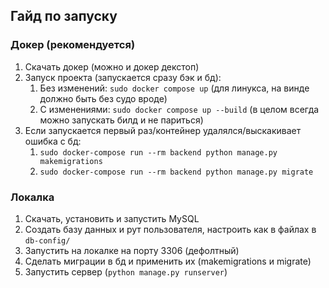 ## Гайд по запуску

### Докер (рекомендуется)
1. Скачать докер (можно и докер декстоп)
2. Запуск проекта (запускается сразу бэк и бд):
   1. Без изменений: `sudo docker compose up` (для линукса, на винде должно быть без судо вроде)
   2. С изменениями: `sudo docker compose up --build` (в целом всегда можно запускать билд и не париться)
3. Если запускается первый раз/контейнер удалялся/выскакивает ошибка с бд:
   1. `sudo docker-compose run --rm backend python manage.py makemigrations`
   2. `sudo docker-compose run --rm backend python manage.py migrate`


### Локалка
1. Скачать, установить и запустить MySQL
2. Создать базу данных и рут пользователя, настроить как в файлах в `db-config/`
3. Запустить на локалке на порту 3306 (дефолтный)
4. Сделать миграции в бд и применить их (makemigrations и migrate)
5. Запустить сервер (`python manage.py runserver`)